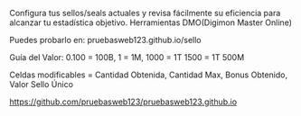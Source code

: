 Configura tus sellos/seals actuales y revisa fácilmente su eficiencia para alcanzar tu estadística objetivo. Herramientas DMO(Digimon Master Online)

Puedes probarlo en: pruebasweb123.github.io/sello

Guía del Valor: 0.100 = 100B, 1 = 1M, 1000 = 1T 1500 = 1T 500M

Celdas modificables = Cantidad Obtenida,	Cantidad Max, Bonus Obtenido,	Valor Sello Único

https://github.com/pruebasweb123/pruebasweb123.github.io
